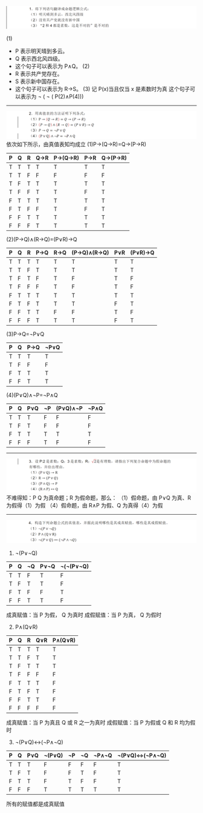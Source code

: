 ![](attachments/hw2.png)

(1)
- P 表示明天晴到多云。
- Q 表示西北风四级。 
- 这个句子可以表示为 P∧Q。
(2)
- R 表示共产党存在。
- S 表示新中国存在。 
- 这个句子可以表示为 R→S。
(3)
记 P(x)当且仅当 x 是素数时为真
这个句子可以表示为 ¬ ( ¬ ( P(2)∧P(4)))

---

![](attachments/week2.png)
 依次如下所示，由真值表知均成立
(1)P→(Q→R)=Q→(P→R)

| P   | Q   | R   | Q→R | P→(Q→R) | P→R | Q→(P→R) |
| --- | --- | --- | --- | ------- | --- | ------- |
| T   | T   | T   | T   | T       | T   | T       |
| T   | T   | F   | F   | F       | F   | F       |
| T   | F   | T   | T   | T       | T   | T       |
| T   | F   | F   | T   | T       | F   | T       |
| F   | T   | T   | T   | T       | T   | T       |
| F   | T   | F   | F   | T       | F   | T       |
| F   | F   | T   | T   | T       | T   | T       |
| F   | F   | F   | T   | T       | T   | T       |

(2)(P→Q)∧(R→Q)=(P∨R)→Q

| P   | Q   | R   | P→Q | R→Q | (P→Q)∧(R→Q) | P∨R | (P∨R)→Q |
| --- | --- | --- | --- | ------ | --- | --- | --- |
| T   | T   | T   | T   | T      | T                      | T      | T              |
| T   | T   | F   | T   | T      | T                      | T      | T              |
| T   | F   | T   | F   | T      | F                      | T      | F              |
| T   | F   | F   | F   | T      | F                      | T      | F              |
| F   | T   | T   | T   | T      | T                      | T      | T              |
| F   | T   | F   | T   | T      | T                      | F      | T              |
| F   | F   | T   | T   | F      | F                      | T      | F              |
| F   | F   | F   | T   | T      | T                      | F      | T              |

(3)P→Q=¬P∨Q

| P   | Q   | P→Q | ¬P∨Q |
| --- | --- | ------ | -------- |
| T   | T   | T      | T        |
| T   | F   | F      | F        |
| F   | T   | T      | T        |
| F   | F   | T      | T        |

(4)(P∨Q)∧¬P=¬P∧Q

|P|Q|P∨Q|¬P|(P∨Q)∧¬P|¬P∧Q|
|---|---|---|---|---|---|
|T|T|T|F|F|F|
|T|F|T|F|F|F|
|F|T|T|T|T|T|
|F|F|F|T|F|F|

---

![](attachments/week2-1.png)
不难得知：P Q 为真命题；R 为假命题，那么：
（1）假命题，由 P∨Q 为真、R 为假得（1）为假
（4）假命题，由 R∧P 为假、Q 为真得（4）为假

---

![](attachments/week2-2.png)

1. ¬(P∨¬Q)

|P|Q|¬Q|P∨¬Q|¬(¬(P∨¬Q)|
|---|---|---|---|---|
|T|T|F|T|F|
|T|F|T|T|F|
|F|T|F|F|T|
|F|F|T|T|F|

成真赋值：当 P 为假， Q 为真时
成假赋值：当 P 为真， Q 为假时

2. P∧(Q∨R)

| P   | Q   | R   | Q∨R | P∧(Q∨R) |
| --- | --- | --- | ------ | -------------- |
| T   | T   | T   | T      | T              |
| T   | T   | F   | T      | T              |
| T   | F   | T   | T      | T              |
| T   | F   | F   | F      | F              |
| F   | T   | T   | T      | F              |
| F   | T   | F   | T      | F              |
| F   | F   | T   | T      | F              |
| F   | F   | F   | F      | F              |

成真赋值：当 P 为真且 Q 或 R 之一为真时
成假赋值：当 P 为假或 Q 和 R 均为假时

3. ¬(P∨Q)↔(¬P∧¬Q)

|P|Q|P∨Q|¬(P∨Q)|¬P|¬Q|¬P∧¬Q|¬(P∨Q)↔(¬P∧¬Q)|
|---|---|---|---|---|---|---|---|
|T|T|T|F|F|F|F|T|
|T|F|T|F|F|T|F|T|
|F|T|T|F|T|F|F|T|
|F|F|F|T|T|T|T|T|

所有的赋值都是成真赋值